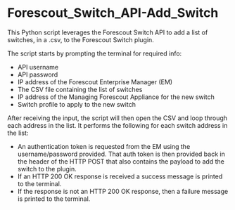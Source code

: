 # Forescout_Switch_API-Add_Switch
This Python script leverages the Forescout Switch API to add a list of switches, in a .csv, to the Forescout Switch plugin. 

The script starts by prompting the terminal for required info:

- API username
- API password
- IP address of the Forescout Enterprise Manager (EM)
- The CSV file containing the list of switches
- IP address of the Managing Forescout Appliance for the new switch
- Switch profile to apply to the new switch

After receiving the input, the script will then open the CSV and loop through each address in the list. It performs the following for each switch address in the list: 

- An authentication token is requested from the EM using the username/password provided. That auth token is then provided back in the header of the HTTP POST that also contains the payload to add the switch to the plugin. 
- If an HTTP 200 OK response is received a success message is printed to the terminal.
- If the response is not an HTTP 200 OK response, then a failure message is printed to the terminal. 
